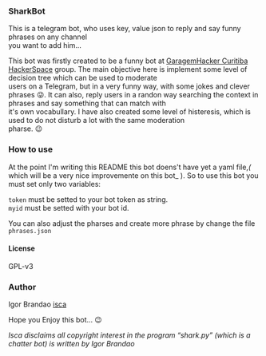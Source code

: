 ### SharkBot
  
This is a telegram bot, who uses key, value json to reply and say funny phrases on any channel  
you want to add him...

This bot was firstly created to be a funny bot at [GaragemHacker Curitiba HackerSpace](http://garagemhacker.org) group.
The main objective here is implement some level of decision tree which can be used to moderate  
users on a Telegram, but in a very funny way, with some jokes and clever phrases :stuck_out_tongue_winking_eye:. It can also,
reply users in a randon way searching the context in phrases and say something that can match with  
it's own vocabullary.
I have also created some level of histeresis, which is used to do not disturb a lot with the same moderation  
pharse. :wink:  
  
### How to use
  
At the point I'm writing this README this bot doens't have yet a yaml file,_(_ which will be a very nice improvemente on this bot_ ). So to use this bot you must set only two variables:  
  
`token` must be setted to your bot token as string.  
`myid` must be setted with your bot id.  
  
You can also adjust the pharses and create more phrase by change the file `phrases.json`  

#### License  
GPL-v3  

### Author  
  
Igor Brandao [isca](isca.space)  
  
Hope you Enjoy this bot... :wink:  

_Isca disclaims all copyright interest in the program “shark.py” (which is a chatter bot) is written by Igor Brandao_  
  
